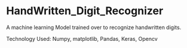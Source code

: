 # HandWritten_Digit_Recognizer
A machine learning Model trained over to recognize handwritten digits.

Technology Used: Numpy, matplotlib, Pandas, Keras, Opencv

